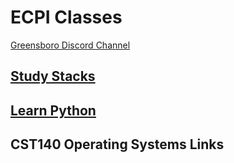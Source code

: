 # ECPI Classes

[Greensboro Discord Channel](https://discord.gg/urXRaKKuAj)

## [Study Stacks](https://www.studystack.com/users/jlgentry)

## [Learn Python](Python/readme.MD)

## CST140 Operating Systems Links

